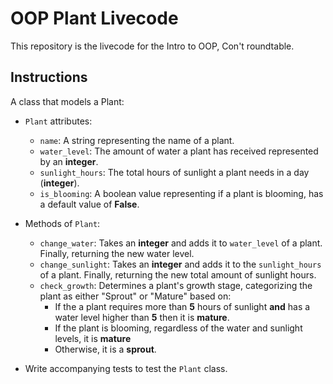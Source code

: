 # OOP Plant Livecode
This repository is the livecode for the Intro to OOP, Con't roundtable. 

## Instructions
A class that models a Plant:

- `Plant` attributes: 
  - `name`: A string representing the name of a plant.
  - `water_level`: The amount of water a plant has received represented by an **integer**.
  - `sunlight_hours`: The total hours of sunlight a plant needs in a day (**integer**).
  - `is_blooming`: A boolean value representing if a plant is blooming, has a default value of **False**.

- Methods of `Plant`:
  - `change_water`: Takes an **integer** and adds it to `water_level` of a plant. Finally, returning the new water level.
  - `change_sunlight`: Takes an **integer** and adds it to the `sunlight_hours` of a plant. Finally, returning the new total amount of sunlight hours.
  - `check_growth`: Determines a plant's growth stage, categorizing the plant as either "Sprout" or "Mature" based on: 
    - If the a plant requires more than **5** hours of sunlight **and** has a water level higher than **5** then it is **mature**.
    - If the plant is blooming, regardless of the water and sunlight levels, it is **mature**
    - Otherwise, it is a **sprout**. 

- Write accompanying tests to test the `Plant` class.

